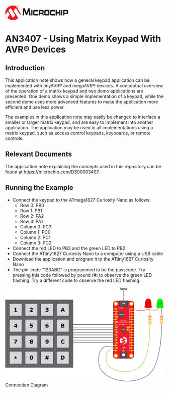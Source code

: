 <p align="left">
  <img width=200px height=auto src="graphics/logo_MCHP_horizontal.png">
</p>


# AN3407 -  Using Matrix Keypad With AVR® Devices

## Introduction
This application note shows how a general keypad application can be implemented with tinyAVR® and megaAVR® devices. A conceptual overview of the operation of a matrix keypad and two demo applications are presented. One demo shows a simple implementation of a keypad, while the second demo uses more advanced features to make the application more efficient and use less power.

The examples in this application note may easily be changed to interface a smaller or larger matrix keypad, and are easy to implement into another application. The application may be used in all implementations using a matrix keypad, such as access control keypads, keyboards, or remote controls.

## Relevant Documents
The application note explaining the concepts used in this repository can be found at https://microchip.com/DS00003407.


## Running the Example

* Connect the keypad to the ATmega1627 Curiosity Nano as follows:
  * Row 0: PB0
  * Row 1: PB1
  * Row 2: PA2
  * Row 3: PA1
  * Column 0: PC3
  * Column 1: PC0
  * Column 2: PC1
  * Column 3: PC2
* Connect the red LED to PB3 and the green LED to PB2
* Connect the ATtiny1627 Curiosity Nano to a computer using a USB cable
* Download the application and program it to the ATtiny1627 Curiosity Nano
* The pin-code “123ABC” is programmed to be the passcode. Try pressing this code followed by pound (#) to observe the green LED flashing. Try a different code to observe the red LED flashing.

<p align="left">
  <img width=800px height=auto src="graphics/connection_diagram.png">
  <br>Connection Diagram<br>
</p>
